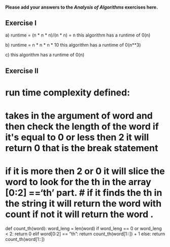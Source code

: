#### Please add your answers to the ***Analysis of  Algorithms*** exercises here.

## Exercise I
a) runtime = (n * n * n)/(n * n) = n
this algorithm has a runtime of 0(n)

b) runtime = n * n * n * 10
this algorithm has a runtime of 0(n**3)

c) this algorithm has a runtime of 0(n)

## Exercise II

# run time complexity defined:

# takes in the argument of word and then check the length of the word if it's equal to 0 or less then 2 it will return 0 that is the break statement
# if it is more then 2 or 0 it will slice the word to look for the th in the array [0:2] ==‘th’ part. # if it finds the th in the string it will return the word with count if not it will return the word .



def count_th(word):
   word_leng = len(word)
   if word_leng == 0 or word_leng < 2:
       return 0
   elif word[0:2] == “th”:
       return count_th(word[1::]) + 1
   else:
       return count_th(word[1::])

